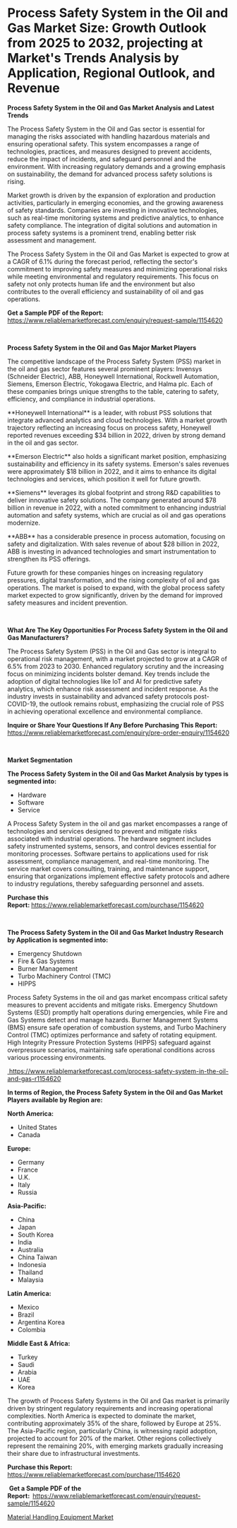 <p><h1>Process Safety System in the Oil and Gas Market Size: Growth Outlook from 2025 to 2032, projecting at Market's Trends Analysis by Application, Regional Outlook, and Revenue</h1></p><p><strong>Process Safety System in the Oil and Gas Market Analysis and Latest Trends</strong></p>
<p><p>The Process Safety System in the Oil and Gas sector is essential for managing the risks associated with handling hazardous materials and ensuring operational safety. This system encompasses a range of technologies, practices, and measures designed to prevent accidents, reduce the impact of incidents, and safeguard personnel and the environment. With increasing regulatory demands and a growing emphasis on sustainability, the demand for advanced process safety solutions is rising.</p><p>Market growth is driven by the expansion of exploration and production activities, particularly in emerging economies, and the growing awareness of safety standards. Companies are investing in innovative technologies, such as real-time monitoring systems and predictive analytics, to enhance safety compliance. The integration of digital solutions and automation in process safety systems is a prominent trend, enabling better risk assessment and management.</p><p>The Process Safety System in the Oil and Gas Market is expected to grow at a CAGR of 6.1% during the forecast period, reflecting the sector's commitment to improving safety measures and minimizing operational risks while meeting environmental and regulatory requirements. This focus on safety not only protects human life and the environment but also contributes to the overall efficiency and sustainability of oil and gas operations.</p></p>
<p><strong>Get a Sample PDF of the Report:&nbsp;</strong> <a href="https://www.reliablemarketforecast.com/enquiry/request-sample/1154620?utm_campaign=2465&utm_medium=2&utm_source=Github&utm_content=ia&utm_term=16022025&utm_id=process-safety-system-in-the-oil-and-gas">https://www.reliablemarketforecast.com/enquiry/request-sample/1154620</a></p>
<p>&nbsp;</p>
<p><strong>Process Safety System in the Oil and Gas Major Market Players</strong></p>
<p><p>The competitive landscape of the Process Safety System (PSS) market in the oil and gas sector features several prominent players: Invensys (Schneider Electric), ABB, Honeywell International, Rockwell Automation, Siemens, Emerson Electric, Yokogawa Electric, and Halma plc. Each of these companies brings unique strengths to the table, catering to safety, efficiency, and compliance in industrial operations.</p><p>**Honeywell International** is a leader, with robust PSS solutions that integrate advanced analytics and cloud technologies. With a market growth trajectory reflecting an increasing focus on process safety, Honeywell reported revenues exceeding $34 billion in 2022, driven by strong demand in the oil and gas sector.</p><p>**Emerson Electric** also holds a significant market position, emphasizing sustainability and efficiency in its safety systems. Emerson's sales revenues were approximately $18 billion in 2022, and it aims to enhance its digital technologies and services, which position it well for future growth.</p><p>**Siemens** leverages its global footprint and strong R&D capabilities to deliver innovative safety solutions. The company generated around $78 billion in revenue in 2022, with a noted commitment to enhancing industrial automation and safety systems, which are crucial as oil and gas operations modernize.</p><p>**ABB** has a considerable presence in process automation, focusing on safety and digitalization. With sales revenue of about $28 billion in 2022, ABB is investing in advanced technologies and smart instrumentation to strengthen its PSS offerings.</p><p>Future growth for these companies hinges on increasing regulatory pressures, digital transformation, and the rising complexity of oil and gas operations. The market is poised to expand, with the global process safety market expected to grow significantly, driven by the demand for improved safety measures and incident prevention.</p></p>
<p>&nbsp;</p>
<p><strong>What Are The Key Opportunities For Process Safety System in the Oil and Gas Manufacturers?</strong></p>
<p><p>The Process Safety System (PSS) in the Oil and Gas sector is integral to operational risk management, with a market projected to grow at a CAGR of 6.5% from 2023 to 2030. Enhanced regulatory scrutiny and the increasing focus on minimizing incidents bolster demand. Key trends include the adoption of digital technologies like IoT and AI for predictive safety analytics, which enhance risk assessment and incident response. As the industry invests in sustainability and advanced safety protocols post-COVID-19, the outlook remains robust, emphasizing the crucial role of PSS in achieving operational excellence and environmental compliance.</p></p>
<p><strong>Inquire or Share Your Questions If Any Before Purchasing This Report:</strong> <a href="https://www.reliablemarketforecast.com/enquiry/pre-order-enquiry/1154620?utm_campaign=2465&utm_medium=2&utm_source=Github&utm_content=ia&utm_term=16022025&utm_id=process-safety-system-in-the-oil-and-gas">https://www.reliablemarketforecast.com/enquiry/pre-order-enquiry/1154620</a></p>
<p>&nbsp;</p>
<p><strong>Market Segmentation</strong></p>
<p><strong>The Process Safety System in the Oil and Gas Market Analysis by types is segmented into:</strong></p>
<p><ul><li>Hardware</li><li>Software</li><li>Service</li></ul></p>
<p><p>A Process Safety System in the oil and gas market encompasses a range of technologies and services designed to prevent and mitigate risks associated with industrial operations. The hardware segment includes safety instrumented systems, sensors, and control devices essential for monitoring processes. Software pertains to applications used for risk assessment, compliance management, and real-time monitoring. The service market covers consulting, training, and maintenance support, ensuring that organizations implement effective safety protocols and adhere to industry regulations, thereby safeguarding personnel and assets.</p></p>
<p><strong>Purchase this Report:&nbsp;</strong><a href="https://www.reliablemarketforecast.com/purchase/1154620?utm_campaign=2465&utm_medium=2&utm_source=Github&utm_content=ia&utm_term=16022025&utm_id=process-safety-system-in-the-oil-and-gas">https://www.reliablemarketforecast.com/purchase/1154620</a></p>
<p>&nbsp;</p>
<p><strong>The Process Safety System in the Oil and Gas Market Industry Research by Application is segmented into:</strong></p>
<p><ul><li>Emergency Shutdown</li><li>Fire & Gas Systems</li><li>Burner Management</li><li>Turbo Machinery Control (TMC)</li><li>HIPPS</li></ul></p>
<p><p>Process Safety Systems in the oil and gas market encompass critical safety measures to prevent accidents and mitigate risks. Emergency Shutdown Systems (ESD) promptly halt operations during emergencies, while Fire and Gas Systems detect and manage hazards. Burner Management Systems (BMS) ensure safe operation of combustion systems, and Turbo Machinery Control (TMC) optimizes performance and safety of rotating equipment. High Integrity Pressure Protection Systems (HIPPS) safeguard against overpressure scenarios, maintaining safe operational conditions across various processing environments.</p></p>
<p><a href="https://www.reliablemarketforecast.com/process-safety-system-in-the-oil-and-gas-r1154620?utm_campaign=2465&utm_medium=2&utm_source=Github&utm_content=ia&utm_term=16022025&utm_id=process-safety-system-in-the-oil-and-gas">&nbsp;https://www.reliablemarketforecast.com/process-safety-system-in-the-oil-and-gas-r1154620</a></p>
<p><strong>In terms of Region, the Process Safety System in the Oil and Gas Market Players available by Region are:</strong></p>
<p>
    <p> <strong> North America: </strong>
        <ul>
            <li>United States</li>
            <li>Canada</li>
        </ul>
        </p> 
    <p> <strong> Europe: </strong>
        <ul>
            <li>Germany</li>
            <li>France</li>
            <li>U.K.</li>
            <li>Italy</li>
            <li>Russia</li>
        </ul>
        </p> 
    <p> <strong> Asia-Pacific: </strong>
        <ul>
            <li>China</li>
            <li>Japan</li>
            <li>South Korea</li>
            <li>India</li>
            <li>Australia</li>
            <li>China Taiwan</li>
            <li>Indonesia</li>
            <li>Thailand</li>
            <li>Malaysia</li>
        </ul>
        </p> 
    <p> <strong> Latin America: </strong>
        <ul>
            <li>Mexico</li>
            <li>Brazil</li>
            <li>Argentina Korea</li>
            <li>Colombia</li>
        </ul>
        </p> 
    <p> <strong> Middle East & Africa: </strong>
        <ul>
            <li>Turkey</li>
            <li>Saudi</li>
            <li>Arabia</li>
            <li>UAE</li>
            <li>Korea</li>
        </ul>
    </p>
    </p>
<p><p>The growth of Process Safety Systems in the Oil and Gas market is primarily driven by stringent regulatory requirements and increasing operational complexities. North America is expected to dominate the market, contributing approximately 35% of the share, followed by Europe at 25%. The Asia-Pacific region, particularly China, is witnessing rapid adoption, projected to account for 20% of the market. Other regions collectively represent the remaining 20%, with emerging markets gradually increasing their share due to infrastructural investments.</p></p>
<p><strong>Purchase this Report: </strong><a href="https://www.reliablemarketforecast.com/purchase/1154620?utm_campaign=2465&utm_medium=2&utm_source=Github&utm_content=ia&utm_term=16022025&utm_id=process-safety-system-in-the-oil-and-gas">https://www.reliablemarketforecast.com/purchase/1154620</a></p>
<p>&nbsp;<strong>Get a Sample PDF of the Report:&nbsp;&nbsp;</strong><a href="https://www.reliablemarketforecast.com/enquiry/request-sample/1154620?utm_campaign=2465&utm_medium=2&utm_source=Github&utm_content=ia&utm_term=16022025&utm_id=process-safety-system-in-the-oil-and-gas">https://www.reliablemarketforecast.com/enquiry/request-sample/1154620</a></p>
<p><strong></strong></p>
<p><p><a href="https://github.com/FahadAhmed223/Market-Research-Report-List-1/blob/main/material-handling-equipment-market.md?utm_campaign=2465&utm_medium=2&utm_source=Github&utm_content=ia&utm_term=16022025&utm_id=process-safety-system-in-the-oil-and-gas">Material Handling Equipment Market</a></p></p>